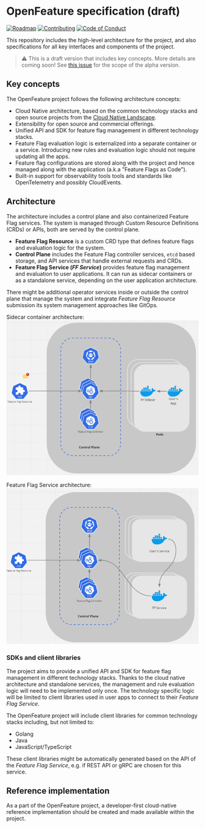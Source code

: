 # OpenFeature specification (draft)

[![Roadmap](https://img.shields.io/static/v1?label=Roadmap&message=public&color=green)](https://github.com/orgs/open-feature/projects/1)
[![Contributing](https://img.shields.io/static/v1?label=Contributing&message=guide&color=blue)](https://github.com/open-feature/.github/blob/main/CONTRIBUTING.md)
[![Code of Conduct](https://img.shields.io/badge/Contributor%20Covenant-2.1-4baaaa.svg)](https://github.com/open-feature/.github/blob/main/CODE_OF_CONDUCT.md)

This repository includes the high-level architecture for the project,
and also specifications for all key interfaces and components of the project.

> :warning: This is a draft version that includes key concepts.
> More details are coming soon!
> See [this issue](https://github.com/open-feature/spec/issues/4) for the scope of the alpha version.

## Key concepts

The OpenFeature project follows the following architecture concepts:

- Cloud Native architecture, based on the common technology stacks
  and open source projects from the [Cloud Native Landscape](https://landscape.cncf.io/). 
- Extensibility for open source and commercial offerings.    
- Unified API and SDK for feature flag management in different technology stacks.
- Feature Flag evaluation logic is externalized into a separate container or a service.
  Introducing new rules and evaluation logic should not require updating all the apps.
- Feature flag configurations are stored along with the project and
  hence managed along with the application (a.k.a "Feature Flags as Code").
- Built-in support for observability tools tools and standards
  like OpenTelemetry and possibly CloudEvents.

## Architecture

The architecture includes a control plane and also containerized Feature Flag services.
The system is managed through Custom Resource Definitions (CRDs) or APIs,
both are served by the control plane.

* **Feature Flag Resource** is a custom CRD type that defines feature flags and evaluation logic for the system.
* **Control Plane** includes the Feature Flag controller services, `etcd` based storage,
  and API services that handle external requests and CRDs.
* **Feature Flag Service (_FF Service_)** provides feature flag management and evaluation to user applications.
  It can run as sidecar containers or as a standalone service,
  depending on the user application architecture.

There might be additional operator services inside or outside the control plane that 
manage the system and integrate _Feature Flag Resource_ submission its system management approaches
like GitOps.

Sidecar container architecture: 
![Sidecar container architecture](./images/sidecar_architecture.png)

Feature Flag Service architecture:
![Feature Flag Service architecture](./images/ff_service_architecture.png)

### SDKs and client libraries

The project aims to provide a unified API and SDK for feature flag management in different technology stacks.
Thanks to the cloud native architecture and standalone services,
the management and rule evaluation logic will need to be implemented only once.
The technology specific logic will be limited to client libraries used in user apps
to connect to their _Feature Flag Service_.

The OpenFeature project will include client libraries for common technology stacks including, but not limited to:

* Golang
* Java
* JavaScript/TypeScript

These client libraries might be automatically generated based on the API of the _Feature Flag Service_,
e.g. if REST API or gRPC are chosen for this service.

## Reference implementation

As a part of the OpenFeature project,
a developer-first cloud-native reference implementation
should be created and made available within the project.
